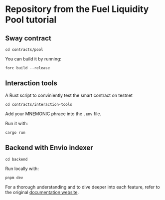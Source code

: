 # Repository from the Fuel Liquidity Pool tutorial

## Sway contract

```
cd contracts/pool
```

You can build it by running:

```
forc build --release
```

## Interaction tools

A Rust script to conviniently test the smart contract on testnet

```
cd contracts/interaction-tools
```

Add your MNEMONIC phrace into the `.env` file.

Run it with:

```
cargo run
```

## Backend with Envio indexer

```
cd backend
```

Run locally with:

```
pnpm dev
```

For a thorough understanding and to dive deeper into each feature, refer to the original [documentation website](https://docs.envio.dev/).
